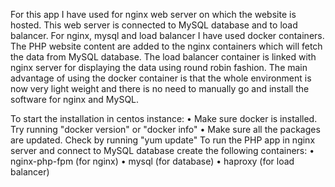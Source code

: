 For this app I have used for nginx web server on which the website is hosted.
This web server is  connected to MySQL database and to load balancer.
For nginx, mysql and load balancer I have used docker containers. 
The PHP website content are added to the nginx containers which will fetch the data from MySQL database.
The load balancer container is linked with nginx server for displaying the data using round robin fashion.
The main advantage of using the docker container is that the whole environment is now very light weight and there is no need to manually go and install the software for nginx and MySQL. 

To start the installation in centos instance:
•	Make sure docker is installed. Try running "docker version" or "docker info"
•	Make sure all the packages are updated. Check by running "yum update"
To run the PHP app in nginx server and connect to MySQL database create the following containers:
•	nginx-php-fpm (for nginx)
•	mysql (for database)
•	haproxy (for load balancer)
